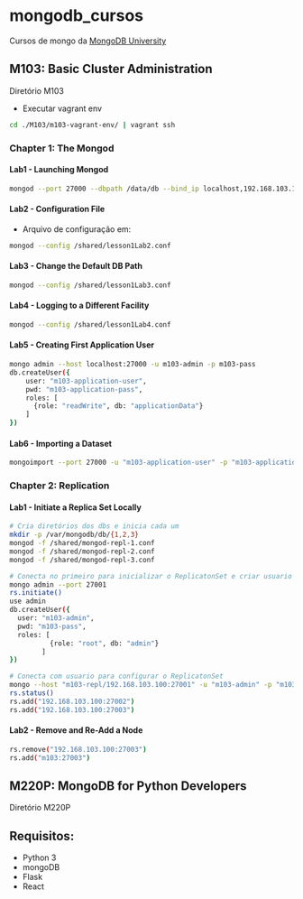 # mongodb_cursos
Cursos de mongo da [MongoDB University](https://university.mongodb.com/)

## M103: Basic Cluster Administration

Diretório M103

* Executar vagrant env

``` bash
cd ./M103/m103-vagrant-env/ | vagrant ssh
```

### Chapter 1: The Mongod

#### Lab1 - Launching Mongod

``` bash
mongod --port 27000 --dbpath /data/db --bind_ip localhost,192.168.103.100 --auth --fork --logpath errors.log
```

#### Lab2 - Configuration File

* Arquivo de configuração em:

```bash
mongod --config /shared/lesson1Lab2.conf
```

#### Lab3 - Change the Default DB Path

```bash
mongod --config /shared/lesson1Lab3.conf
```

#### Lab4 - Logging to a Different Facility

```bash
mongod --config /shared/lesson1Lab4.conf
```

#### Lab5 - Creating First Application User

```bash
mongo admin --host localhost:27000 -u m103-admin -p m103-pass
db.createUser({
    user: "m103-application-user",
    pwd: "m103-application-pass",
    roles: [
      {role: "readWrite", db: "applicationData"}
    ]
})
```

#### Lab6 - Importing a Dataset

```bash
mongoimport --port 27000 -u "m103-application-user" -p "m103-application-pass" --authenticationDatabase "admin" --db=applicationData --collection=products
```

### Chapter 2: Replication

#### Lab1 - Initiate a Replica Set Locally

```bash
# Cria diretórios dos dbs e inicia cada um
mkdir -p /var/mongodb/db/{1,2,3}
mongod -f /shared/mongod-repl-1.conf
mongod -f /shared/mongod-repl-2.conf
mongod -f /shared/mongod-repl-3.conf

# Conecta no primeiro para inicializar o ReplicatonSet e criar usuario admin
mongo admin --port 27001
rs.initiate()
use admin
db.createUser({
  user: "m103-admin",
  pwd: "m103-pass",
  roles: [
          {role: "root", db: "admin"}
        ]
})

# Conecta com usuario para configurar o ReplicatonSet
mongo --host "m103-repl/192.168.103.100:27001" -u "m103-admin" -p "m103-pass" --authenticationDatabase "admin"
rs.status()
rs.add("192.168.103.100:27002")
rs.add("192.168.103.100:27003")
```

#### Lab2 - Remove and Re-Add a Node

```bash
rs.remove("192.168.103.100:27003")
rs.add("m103:27003")
```

## M220P: MongoDB for Python Developers
Diretório M220P

## Requisitos:

* Python 3
* mongoDB
* Flask
* React